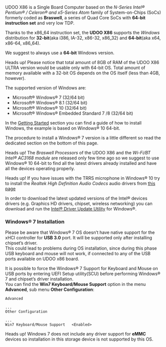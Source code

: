 UDOO X86 is a Single Board Computer based on the *N-Series Intel® Pentium® / Celeron® and x5-Series Atom* family of System-on-Chips (SoCs) formerly coded as **Braswell**, a series of Quad Core SoCs with **64-bit instruction set** and very low TDP.

Thanks to the x86_64 instruction set, the **UDOO X86** supports the *Windows* distribution for **32-bit**(aka i386, IA-32, x86-32, x86_32) and **64-bit**(aka x64, x86-64, x86_64).

We suggest to always use a **64-bit** Windows version.

<span class="label label-warning">Heads up!</span> Please notice that total amount of 8GB of RAM of the UDOO X86 ULTRA version would be usable only with 64-bit OS. Total amount of memory available with a 32-bit OS depends on the OS itself (less than 4GB, however).

The supported version of Windows are:
* Microsoft® Windows® 7 (32/64 bit)
* Microsoft® Windows® 8.1 (32/64 bit)
* Microsoft® Windows® 10 (32/64 bit)
* Microsoft® Windows® Embedded Standard 7 /8 (32/64 bit)

In the [Getting Started](https://www.udoo.org/get-started-x86/) section you can find a guide of how to install Windows, the example is based on Windows® 10 64-bit.

The procedure to install a Windows® 7 version is a little different so read the dedicated section on the bottom of this page.

<span class="label label-warning">Heads up!</span> The *Braswell Processors* of the UDOO X86 and the *Wi-Fi/BT Intel® AC3168 module* are released only few time ago so we suggest to use Windows&reg; 10 64-bit to find all the latest drivers already installed and have all the devices operating properly.

<span class="label label-warning">Heads up!</span> If you have issues with the TRRS microphone in Windows® 10 try to install the *Realtek High Definition Audio Codecs* audio drivers from [this page](http://www.realtek.com.tw/Downloads/downloadsCheck.aspx?Langid=1&PNid=24&PFid=24&Level=4&Conn=3&DownTypeID=3)

In order to download the latest updated versions of the Intel&reg; devices drivers (e.g. Graphics HD drivers, chipset, wireless networking) you can download and run the [Intel® Driver Update Utility](https://downloadcenter.intel.com/download/24345/Intel-Driver-Update-Utility) for Windows&reg;.

### Windows® 7 Installation

Please be aware that Windows® 7 OS doesn’t have native support for the xHCI controller for **USB 3.0** port. It will be supported only after installing chipset’s driver.  
This could lead to problems during OS installation, since during this phase USB keyboard and mouse will not work, if connected to any of the USB ports available on UDOO x86 board.

It is possible to force the Windows® 7 Support for Keyboard and Mouse on USB ports by entering UEFI Setup utility(SCU) before performing Windows® 7 and chipset’s driver installation.  
You can find the **Win7 Keyboard/Mouse Support** option in the menu **Advanced**, sub menu **Other
Configuration**:

    Advanced

    ...
    Other Configuration

    ...
    Win7 Keyboard/Mouse Support   <Enabled>


<span class="label label-warning">Heads up!</span> Windows 7 does not include any driver support for **eMMC** devices so installation in this storage device is not supported by this OS.
